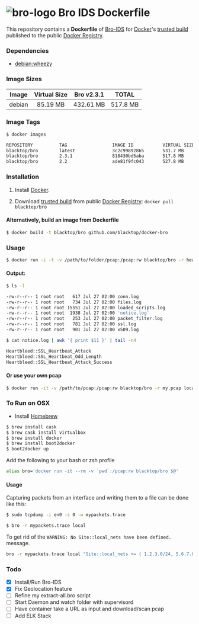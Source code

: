 ![bro-logo](https://raw.githubusercontent.com/blacktop/docker-bro/master/logo.png)
Bro IDS Dockerfile
==================

This repository contains a **Dockerfile** of [Bro-IDS](http://www.bro.org/index.html) for [Docker](https://www.docker.io/)'s [trusted build](https://index.docker.io/u/blacktop/bro/) published to the public [Docker Registry](https://index.docker.io/).

### Dependencies

* [debian:wheezy](https://index.docker.io/_/debian/)

### Image Sizes
| Image | Virtual Size | Bro v2.3.1| TOTAL     |
|:------:|:-----------:|:---------:|:---------:|
| debian | 85.19 MB    | 432.61 MB | 517.8 MB  |

### Image Tags
```bash
$ docker images

REPOSITORY          TAG                 IMAGE ID           VIRTUAL SIZE
blacktop/bro        latest              3c2c99892865       531.7 MB
blacktop/bro        2.3.1               818430bd5aba       517.8 MB
blacktop/bro        2.2                 ade81f9fc043       527.8 MB
```

### Installation

1. Install [Docker](https://www.docker.io/).

2. Download [trusted build](https://index.docker.io/u/blacktop/bro/) from public [Docker Registry](https://index.docker.io/): `docker pull blacktop/bro`

#### Alternatively, build an image from Dockerfile
```bash
$ docker build -t blacktop/bro github.com/blacktop/docker-bro
```
### Usage
```bash
$ docker run -i -t -v /path/to/folder/pcap:/pcap:rw blacktop/bro -r heartbleed.pcap local
```
#### Output:
```bash
$ ls -l

-rw-r--r-- 1 root root   617 Jul 27 02:00 conn.log
-rw-r--r-- 1 root root   734 Jul 27 02:00 files.log
-rw-r--r-- 1 root root 15551 Jul 27 02:00 loaded_scripts.log
-rw-r--r-- 1 root root  1938 Jul 27 02:00 'notice.log'
-rw-r--r-- 1 root root   253 Jul 27 02:00 packet_filter.log
-rw-r--r-- 1 root root   781 Jul 27 02:00 ssl.log
-rw-r--r-- 1 root root   901 Jul 27 02:00 x509.log
```
```bash
$ cat notice.log | awk '{ print $11 }' | tail -n4

Heartbleed::SSL_Heartbeat_Attack
Heartbleed::SSL_Heartbeat_Odd_Length
Heartbleed::SSL_Heartbeat_Attack_Success
```
#### Or use your own pcap
```bash
$ docker run -it -v /path/to/pcap:/pcap:rw blacktop/bro -r my.pcap local
```

### To Run on OSX
 - Install [Homebrew](http://brew.sh)

```bash
$ brew install cask
$ brew cask install virtualbox
$ brew install docker
$ brew install boot2docker
$ boot2docker up
```
Add the following to your bash or zsh profile

```bash
alias bro='docker run -it --rm -v `pwd`:/pcap:rw blacktop/bro $@'
```
#### Usage

Capturing packets from an interface and writing them to a file can be done like this:

```bash
$ sudo tcpdump -i en0 -s 0 -w mypackets.trace
```

```bash
$ bro -r mypackets.trace local
```
To get rid of the `WARNING: No Site::local_nets have been defined.` message.

```bash
bro -r mypackets.trace local "Site::local_nets += { 1.2.3.0/24, 5.6.7.0/24 }"
```

### Todo
- [x] Install/Run Bro-IDS
- [x] Fix Geolocation feature
- [ ] Refine my extract-all.bro script
- [ ] Start Daemon and watch folder with supervisord
- [ ] Have container take a URL as input and download/scan pcap
- [ ] Add ELK Stack
